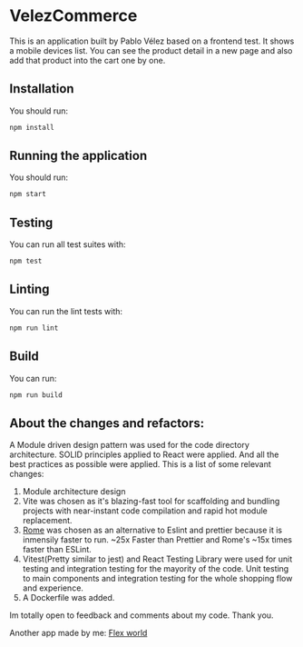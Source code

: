 # VelezCommerce
This is an application built by Pablo Vélez based on a frontend test.
It shows a mobile devices list. You can see the product detail in a new page and
also add that product into the cart one by one.

## Installation
You should run:
```bash
npm install
```

## Running the application
You should run:
```bash
npm start
```

## Testing
You can run all test suites with:
```bash
npm test
```

## Linting
You can run the lint tests with:
```bash
npm run lint
```

## Build
You can run:
```bash
npm run build
```

## About the changes and refactors:
A Module driven design pattern was used for the code directory architecture. SOLID principles applied to React were applied. And all the best practices as possible were applied.
This is a list of some relevant changes:
1. Module architecture design
2. Vite was chosen as it's blazing-fast tool for scaffolding and bundling projects with near-instant code compilation and rapid hot module replacement.
3. [Rome](https://rome.tools/)  was chosen as an alternative to Eslint and prettier because it is inmensily faster to run. ~25x Faster than Prettier and Rome's ~15x times faster than ESLint.
4. Vitest(Pretty similar to jest) and React Testing Library were used for unit testing and integration testing for
the mayority of the code. Unit testing to main components and integration testing for
the whole shopping flow and experience.
5. A Dockerfile was added.

Im totally open to feedback and comments about my code. Thank you.

Another app made by me: [Flex world](https://flex-world.netlify.app/)